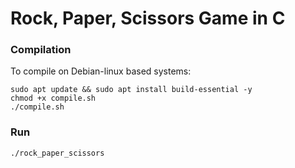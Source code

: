 # Rock, Paper, Scissors Game in C

### Compilation
To compile on Debian-linux based systems:
```
sudo apt update && sudo apt install build-essential -y
chmod +x compile.sh
./compile.sh
```

### Run
```
./rock_paper_scissors
```
